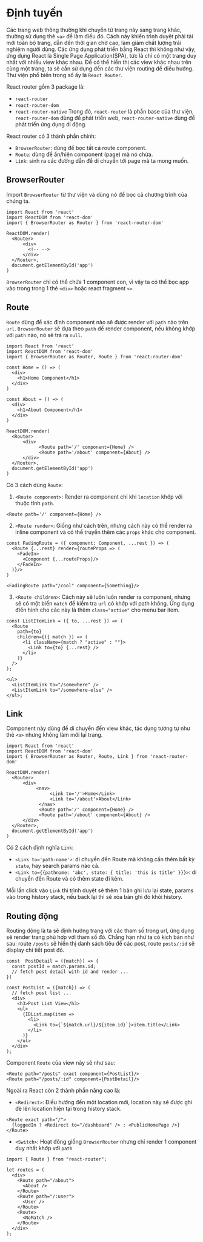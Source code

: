 # Định tuyến
Các trang web thông thường khi chuyển từ trang này sang trang khác, thường sử dụng thẻ `<a>` để làm điều đó. Cách này khiến trình duyệt phải tải mới toàn bộ trang, dẫn đến thời gian chờ cao, làm giảm chất lượng trải nghiệm người dùng. Các ứng dụng phát triển bằng React thì không như vậy, ứng dụng React là Single Page Application(SPA), tức là chỉ có một trang duy nhất với nhiều view khác nhau. Để có thể hiển thị các view khác nhau trên cùng một trang, ta sẽ cần sử dụng đến các thư viện routing để điều hướng. Thư viện phổ biến trong số ấy là `React Router`.

React router gồm 3 package là:
- `react-router`
- `react-router-dom`
- `react-router-native`
Trong đó, `react-router` là phần base của thư viện, `react-router-dom` dùng để phát triển web, `react-router-native` dùng để phát triển ứng dụng di động.

React router có 3 thành phần chính:
- `BrowserRouter`: dùng để bọc tất cả route component.
- `Route`: dùng để ẩn/hiện component (page) mà nó chứa.
- `Link`: sinh ra các đường dẫn để di chuyển tới page mà ta mong muốn.

## BrowserRouter
Import `BrowserRouter` từ thư viện và dùng nó để bọc cả chương trình của chúng ta.
```
import React from 'react'
import ReactDOM from 'react-dom'
import { BrowserRouter as Router } from 'react-router-dom'

ReactDOM.render(
  <Router>
      <div>
        <!-- -->
      </div>
  </Router>,
  document.getElementById('app')
)
```
`BrowserRouter` chỉ có thể chứa 1 component con, vì vậy ta có thể bọc app vào trong trong 1 thẻ `<div>` hoặc react fragment `<>`.

## Route
`Route` dùng để xác định component nào sẽ được render với `path` nào trên `url`. `BrowserRouter` sẽ dựa theo `path` để render component, nếu không khớp với `path` nào, nó sẽ trả ra `null`.
```
import React from 'react'
import ReactDOM from 'react-dom'
import { BrowserRouter as Router, Route } from 'react-router-dom'

const Home = () => (
  <div>
    <h1>Home Component</h1>
  </div>
)

const About = () => (
  <div>
    <h1>About Component</h1>
  </div>
)

ReactDOM.render(
  <Router>
      <div>
            <Route path='/' component={Home} />
            <Route path='/about' component={About} />
      </div>
  </Router>,
  document.getElementById('app')
)
```
Có 3 cách dùng `Route`:
1. `<Route component>`: Render ra component chỉ khi `location` khớp với thuộc tính `path`.
```
<Route path='/' component={Home} />
```

2. `<Route render>`: Giống như cách trên, nhưng cách này có thể render ra inline component và có thể truyền thêm các `props` khác cho component.
```
const FadingRoute = ({ component: Component, ...rest }) => (
  <Route {...rest} render={routeProps => (
    <FadeIn>
      <Component {...routeProps}/>
    </FadeIn>
  )}/>
)

<FadingRoute path="/cool" component={Something}/>
```

3. `<Route children>`: Cách này sẽ luôn luôn render ra component, nhưng sẽ có một biến `match` để kiểm tra `url` có khớp với path không. Ứng dụng điển hình cho các này là thêm `class="active"` cho menu bar item.
```
const ListItemLink = ({ to, ...rest }) => (
  <Route
    path={to}
    children={({ match }) => (
      <li className={match ? "active" : ""}>
        <Link to={to} {...rest} />
      </li>
    )}
  />
);

<ul>
  <ListItemLink to="/somewhere" />
  <ListItemLink to="/somewhere-else" />
</ul>;
```

## Link
Component này dùng để di chuyển đến view khác, tác dụng tương tự như thẻ `<a>` nhưng không làm mới lại trang.
```
import React from 'react'
import ReactDOM from 'react-dom'
import { BrowserRouter as Router, Route, Link } from 'react-router-dom'

ReactDOM.render(
  <Router>
      <div>
           <nav>
                <Link to='/'>Home</Link>
                <Link to='/about'>About</Link>
            </nav>
            <Route path='/' component={Home} />
            <Route path='/about' component={About} />
      </div>
  </Router>,
  document.getElementById('app')
)
```

Có 2 cách định nghĩa `Link`:
- `<Link to='path-name'>`: di chuyển đến Route mà không cần thêm bất kỳ `state`, hay search params nào cả.
- `<Link to={{pathname: 'abc', state: { title: 'this is title' }}}>`: di chuyển đến Route và có thêm state đi kèm.

Mỗi lần click vào `Link` thì trình duyệt sẽ thêm 1 bản ghi lưu lại state, params vào trong history stack, nếu back lại thì sẽ xóa bản ghi đó khỏi history.

## Routing động
Routing động là ta sẽ định hướng trang với các tham số trong url, ứng dụng sẽ render trang phù hợp với tham số đó. Chẳng hạn như ta có kịch bản như sau: route `/posts` sẽ hiển thị danh sách tiêu đề các post, route `posts/:id` sẽ display chi tiết post đó.
```
const  PostDetail = ({match}) => {
  const postId = match.params.id;
  // fetch post detail with id and render ...
}(

const PostList = ({match}) => (
  // fetch post list ...
  <div>
    <h3>Post List View</h3>
    <ul>
      {IDList.map(item => 
        <li>
          <Link to={`${match.url}/${item.id}`}>item.title</Link>
        </li>
      )}
    </ul>  
  </div>
);
```
Component `Route` của view này sẽ như sau:
```
<Route path="/posts" exact component={PostList}/>
<Route path="/posts/:id" component={PostDetail}/>
```

Ngoài ra React còn 2 thành phần nâng cao là: 
- `<Redirect>`: Điều hướng đến một location mới, location này sẽ được ghi đè lên location hiện tại trong history stack.
```
<Route exact path="/">
  {loggedIn ? <Redirect to="/dashboard" /> : <PublicHomePage />}
</Route>
```
- `<Switch>`: Hoạt đông giống `BrowserRouter` nhưng chỉ render 1 component duy nhất khớp với `path`
```
import { Route } from "react-router";

let routes = (
  <div>
    <Route path="/about">
      <About />
    </Route>
    <Route path="/:user">
      <User />
    </Route>
    <Route>
      <NoMatch />
    </Route>
  </div>
);
```